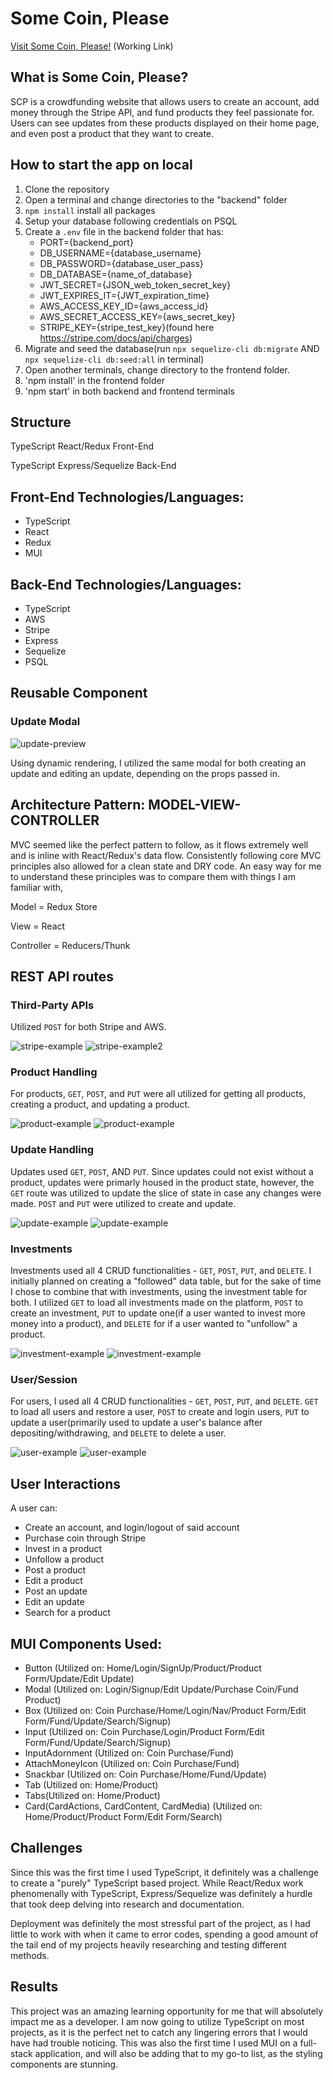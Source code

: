# Some Coin, Please

[Visit Some Coin, Please!](https://somecoinplease.herokuapp.com/) (Working Link)

## What is Some Coin, Please?

SCP is a crowdfunding website that allows users to create an account, add money through the Stripe API, and fund products they feel passionate for. Users can see updates from these products displayed on their home page, and even post a product that they want to create.

## How to start the app on local

1. Clone the repository
2. Open a terminal and change directories to the "backend" folder
3. `npm install` install all packages
4. Setup your database following credentials on PSQL
5. Create a `.env` file in the backend folder that has: 
    - PORT={backend_port}
    - DB_USERNAME={database_username}
    - DB_PASSWORD={database_user_pass}
    - DB_DATABASE={name_of_database}
    - JWT_SECRET={JSON_web_token_secret_key}
    - JWT_EXPIRES_IT={JWT_expiration_time}
    - AWS_ACCESS_KEY_ID={aws_access_id}
    - AWS_SECRET_ACCESS_KEY={aws_secret_key}
    - STRIPE_KEY={stripe_test_key}(found here https://stripe.com/docs/api/charges)
6. Migrate and seed the database(run `npx sequelize-cli db:migrate` AND `npx sequelize-cli db:seed:all` in terminal)
7. Open another terminals, change directory to the frontend folder.
8. 'npm install' in the frontend folder
9. 'npm start' in both backend and frontend terminals

## Structure

TypeScript React/Redux Front-End

TypeScript Express/Sequelize Back-End

## Front-End Technologies/Languages:

- TypeScript
- React
- Redux
- MUI

## Back-End Technologies/Languages:

- TypeScript
- AWS
- Stripe
- Express
- Sequelize
- PSQL

## Reusable Component

### Update Modal

![update-preview](https://i.imgur.com/8X4tEpb.png)

Using dynamic rendering, I utilized the same modal for both creating an update and editing an update, depending on the props passed in.

## Architecture Pattern: MODEL-VIEW-CONTROLLER

MVC seemed like the perfect pattern to follow, as it flows extremely well and is inline with React/Redux's data flow. Consistently following core MVC principles also allowed for a clean state and DRY code. An easy way for me to understand these principles was to compare them with things I am familiar with,


Model = Redux Store

View = React

Controller = Reducers/Thunk


## REST API routes


### Third-Party APIs
Utilized `POST` for both Stripe and AWS.

![stripe-example](https://i.imgur.com/jHNOVqF.png)
![stripe-example2](https://i.imgur.com/7sdXNWA.png)


### Product Handling
For products, `GET`, `POST`, and `PUT` were all utilized for getting all products, creating a product, and updating a product.

![product-example](https://i.imgur.com/4NkXebf.png)
![product-example](https://i.imgur.com/msdNUWB.png)

### Update Handling
Updates used `GET`, `POST`, AND `PUT`. Since updates could not exist without a product, updates were primarly housed in the product state, however, the `GET` route was utilized to update the slice of state in case any changes were made. `POST` and `PUT` were utilized to create and update.

![update-example](https://i.imgur.com/kSyaLxp.png)
![update-example](https://i.imgur.com/lEtADVm.png)

### Investments

Investments used all 4 CRUD functionalities -  `GET`, `POST`, `PUT`, and `DELETE`. I initially planned on creating a "followed" data table, but for the sake of time I chose to combine that with investments, using the investment table for both. I utilized  `GET` to load all investments made on the platform, `POST` to create an investment, `PUT` to update one(if a user wanted to invest more money into a product), and `DELETE` for if a user wanted to "unfollow" a product.

![investment-example](https://i.imgur.com/sJCVXFZ.png)
![investment-example](https://i.imgur.com/J0FMrIb.png)

### User/Session

For users, I used all 4 CRUD functionalities -  `GET`, `POST`, `PUT`, and `DELETE`. `GET` to load all users and restore a user, `POST` to create and login users, `PUT` to update a user(primarily used to update a user's balance after depositing/withdrawing, and `DELETE` to delete a user.

![user-example](https://i.imgur.com/6XjJ6T1.png)
![user-example](https://i.imgur.com/I7AXboY.png)


## User Interactions

A user can:
- Create an account, and login/logout of said account
- Purchase coin through Stripe
- Invest in a product
- Unfollow a product
- Post a product
- Edit a product
- Post an update
- Edit an update
- Search for a product


## MUI Components Used:
-  Button (Utilized on: Home/Login/SignUp/Product/Product Form/Update/Edit Update)
-  Modal (Utilized on: Login/Signup/Edit Update/Purchase Coin/Fund Product)
-  Box (Utilized on: Coin Purchase/Home/Login/Nav/Product Form/Edit Form/Fund/Update/Search/Signup)
-  Input (Utilized on: Coin Purchase/Login/Product Form/Edit Form/Fund/Update/Search/Signup)
-  InputAdornment (Utilized on: Coin Purchase/Fund)
-  AttachMoneyIcon (Utilized on: Coin Purchase/Fund)
-  Snackbar (Utilized on: Coin Purchase/Home/Fund/Update)
-  Tab (Utilized on: Home/Product)
-  Tabs(Utilized on: Home/Product)
-  Card(CardActions, CardContent, CardMedia) (Utilized on: Home/Product/Product Form/Edit Form/Search)


## Challenges

Since this was the first time I used TypeScript, it definitely was a challenge to create a "purely" TypeScript based project. While React/Redux work phenomenally with TypeScript, Express/Sequelize was definitely a hurdle that took deep delving into research and documentation.

Deployment was definitely the most stressful part of the project, as I had little to work with when it came to error codes, spending a good amount of the tail end of my projects heavily researching and testing different methods. 

## Results

This project was an amazing learning opportunity for me that will absolutely impact me as a developer. I am now going to utilize TypeScript on most projects, as it is the perfect net to catch any lingering errors that I would have had trouble noticing. This was also the first time I used MUI on a full-stack application, and will also be adding that to my go-to list, as the styling components are stunning. 



